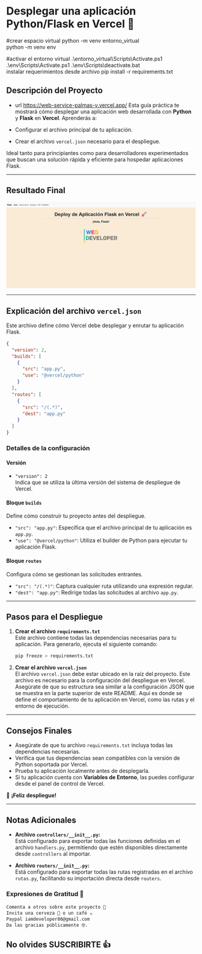 
# Desplegar una aplicación Python/Flask en Vercel 🚀
#crear espacio virtual
python -m venv entorno_virtual   
python -m venv env   

#activar el entorno virtual
.\entorno_virtual\Scripts\Activate.ps1 
.\env\Scripts\Activate.ps1 
.\env\Scripts\deactivate.bat   
instalar requerimientos desde archivo
pip install -r requirements.txt

## Descripción del Proyecto
- url https://web-service-palmas-v.vercel.app/
Esta guía práctica te mostrará cómo desplegar una aplicación web desarrollada con **Python** y **Flask** en **Vercel**. Aprenderás a:

- Configurar el archivo principal de tu aplicación.
- Crear el archivo `vercel.json` necesario para el despliegue.

Ideal tanto para principiantes como para desarrolladores experimentados que buscan una solución rápida y eficiente para hospedar aplicaciones Flask.

---

## Resultado Final

![Resultado Final](https://raw.githubusercontent.com/urian121/imagenes-proyectos-github/refs/heads/master/deploy-web-con-Flask-en-vercel.png)

---

## Explicación del archivo `vercel.json`

Este archivo define cómo Vercel debe desplegar y enrutar tu aplicación Flask.

```json
{
  "version": 2,
  "builds": [
    {
      "src": "app.py",
      "use": "@vercel/python"
    }
  ],
  "routes": [
    {
      "src": "/(.*)",
      "dest": "app.py"
    }
  ]
}
```

### Detalles de la configuración

#### Versión
- `"version": 2`  
  Indica que se utiliza la última versión del sistema de despliegue de Vercel.

#### Bloque `builds`
Define cómo construir tu proyecto antes del despliegue.

- `"src": "app.py"`: Especifica que el archivo principal de tu aplicación es `app.py`.
- `"use": "@vercel/python"`: Utiliza el builder de Python para ejecutar tu aplicación Flask.

#### Bloque `routes`
Configura cómo se gestionan las solicitudes entrantes.

- `"src": "/(.*)"`: Captura cualquier ruta utilizando una expresión regular.
- `"dest": "app.py"`: Redirige todas las solicitudes al archivo `app.py`.

---

## Pasos para el Despliegue

1. **Crear el archivo `requirements.txt`**  
    Este archivo contiene todas las dependencias necesarias para tu aplicación. Para generarlo, ejecuta el siguiente comando:

   ```bash
   pip freeze > requirements.txt
   ```

2. **Crear el archivo `vercel.json`**  
El archivo `vercel.json` debe estar ubicado en la raíz del proyecto. Este archivo es necesario para la configuración del despliegue en Vercel. Asegúrate de que su estructura sea similar a la configuración JSON que se muestra en la parte superior de este README. Aquí es donde se define el comportamiento de tu aplicación en Vercel, como las rutas y el entorno de ejecución.

---

## Consejos Finales

- Asegúrate de que tu archivo `requirements.txt` incluya todas las dependencias necesarias.
- Verifica que tus dependencias sean compatibles con la versión de Python soportada por Vercel.
- Prueba tu aplicación localmente antes de desplegarla.
- Si tu aplicación cuenta con **Variables de Entorno**, las puedes configurar desde el panel de control de Vercel.

🚀 **¡Feliz despliegue!**

---

## Notas Adicionales

- **Archivo `controllers/__init__.py`:**  
  Está configurado para exportar todas las funciones definidas en el archivo `handlers.py`, permitiendo que estén disponibles directamente desde `controllers` al importar.

- **Archivo `routers/__init__.py`:**  
  Está configurado para exportar todas las rutas registradas en el archivo `rutas.py`, facilitando su importación directa desde `routers`.



### Expresiones de Gratitud 🎁

    Comenta a otros sobre este proyecto 📢
    Invita una cerveza 🍺 o un café ☕
    Paypal iamdeveloper86@gmail.com
    Da las gracias públicamente 🤓.

## No olvides SUSCRIBIRTE 👍

